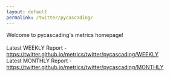```yaml
---
layout: default
permalink: /twitter/pycascading/
---
```

Welcome to pycascading's metrics homepage!
<br><br>
Latest WEEKLY Report - <a href="https://twitter.github.io/metrics/twitter/pycascading/WEEKLY">https://twitter.github.io/metrics/twitter/pycascading/WEEKLY</a>
<br>
Latest MONTHLY Report - <a href="https://twitter.github.io/metrics/twitter/pycascading/MONTHLY">https://twitter.github.io/metrics/twitter/pycascading/MONTHLY</a>
<br>
